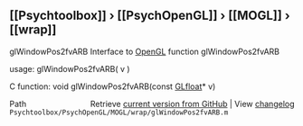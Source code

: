 ## [[Psychtoolbox]] &#8250; [[PsychOpenGL]] &#8250; [[MOGL]] &#8250; [[wrap]]

glWindowPos2fvARB  Interface to [OpenGL](OpenGL) function glWindowPos2fvARB  
  
usage:  glWindowPos2fvARB( v )  
  
C function:  void glWindowPos2fvARB(const [GLfloat](GLfloat)\* v)  




<div class="code_header" style="text-align:right;">
  <span style="float:left;">Path&nbsp;&nbsp;</span> <span class="counter">Retrieve <a href=
  "https://raw.github.com/Psychtoolbox-3/Psychtoolbox-3/beta/Psychtoolbox/PsychOpenGL/MOGL/wrap/glWindowPos2fvARB.m">current version from GitHub</a> | View <a href=
  "https://github.com/Psychtoolbox-3/Psychtoolbox-3/commits/beta/Psychtoolbox/PsychOpenGL/MOGL/wrap/glWindowPos2fvARB.m">changelog</a></span>
</div>
<div class="code">
  <code>Psychtoolbox/PsychOpenGL/MOGL/wrap/glWindowPos2fvARB.m</code>
</div>


